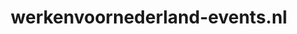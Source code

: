 ---
layout: post
title:  "werkenvoornederland-events.nl"
internal_url:  "/data/werkenvoornederland-events.nl.html"
categories: dutchgov
---
